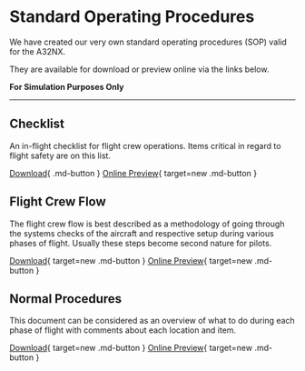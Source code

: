 # Standard Operating Procedures

We have created our very own standard operating procedures (SOP) valid for the A32NX.

They are available for download or preview online via the links below.

**For Simulation Purposes Only**

---

## Checklist

An in-flight checklist for flight crew operations. Items critical in regard to flight safety are on this list.

[Download](https://github.com/flybywiresim/manuals/raw/master/pdf/A32NX%20Documentation/FBW%20A32NX%20CHECKLIST%20V1.2.pdf){ .md-button } [Online Preview](https://docs.google.com/viewer?url=https://github.com/flybywiresim/manuals/raw/master/pdf/A32NX%20Documentation/FBW%20A32NX%20CHECKLIST%20V1.2.pdf){ target=new .md-button }

## Flight Crew Flow

The flight crew flow is best described as a methodology of going through the systems checks of the aircraft and respective setup during various phases of flight. Usually these steps become second nature for pilots.

[Download](https://github.com/flybywiresim/manuals/raw/master/pdf/A32NX%20Documentation/FBW%20A32NX%20Filght%20Crew%20Flow%20V1.0.pdf){ target=new .md-button } [Online Preview](https://docs.google.com/viewer?url=https://github.com/flybywiresim/manuals/raw/master/pdf/A32NX%20Documentation/FBW%20A32NX%20Filght%20Crew%20Flow%20V1.0.pdf){ target=new .md-button }

## Normal Procedures

This document can be considered as an overview of what to do during each phase of flight with comments about each location and item.

[Download](https://github.com/flybywiresim/manuals/raw/master/pdf/A32NX%20Documentation/FBW%20A32NX%20NORMAL%20PROCEDURES%20V1.2.pdf){ target=new .md-button } [Online Preview](https://docs.google.com/viewer?url=https://github.com/flybywiresim/manuals/raw/master/pdf/A32NX%20Documentation/FBW%20A32NX%20NORMAL%20PROCEDURES%20V1.2.pdf){ target=new .md-button }